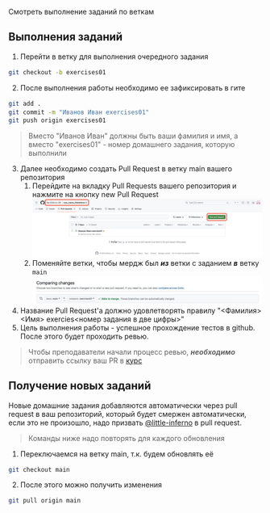 Смотреть выполнение заданий по веткам

## Выполнения заданий

1. Перейти в ветку для выполнения очередного задания

```bash
git checkout -b exercises01
```

2. После выполнения работы необходимо ее зафиксировать в гите

```bash
git add .
git commit -m "Иванов Иван exercises01"
git push origin exercises01
```

> Вместо "Иванов Иван" должны быть ваши фамилия и имя, а вместо "exercises01" - номер домашнего задания, которую
> выполнили

3. Далее необходимо создать Pull Request в ветку main вашего репозитория
    1. Перейдите на вкладку Pull Requests вашего репозитория и нажмите на кнопку new Pull Request
       ![Pull Request page](images/pr_page.png)
    2. Поменяйте ветки, чтобы мердж был ***из*** ветки с заданием ***в*** ветку `main`
       ![Create Pull request page](images/change_branches.jpeg)
4. Название Pull Request'а должно удовлетворять правилу "<Фамилия> <Имя> exercies<номер задания в две цифры>"
5. Цель выполнения работы - успешное прохождение тестов в github. После этого будет проходить ревью.

> Чтобы преподаватели начали процесс ревью, ***необходимо*** отправить ссылку ваш PR
> в [курс](https://edu.tinkoff.ru/educate/course/9677d4fa-1fc7-48c2-acd1-2081936efe53/overview)

## Получение новых заданий

Новые домашние задания добавляются автоматически через pull request в ваш репозиторий,
который будет смержен автоматически,
если это не произошло, надо призвать [@little-inferno](https://github.com/little-inferno) в pull request.

> Команды ниже надо повторять для каждого обновления

1. Переключаемся на ветку main, т.к. будем обновлять её

```bash
git checkout main
```

2. После этого можно получить изменения

```bash
git pull origin main
```

